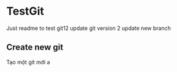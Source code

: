 # TestGit
Just readme to test git12
update git version 2
update new branch

## Create new git
Tạo một git mới a 


